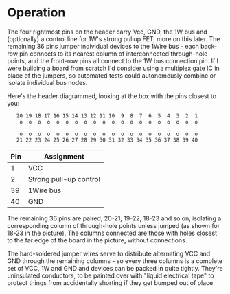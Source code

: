 # Operation

The four rightmost pins on the header carry Vcc, GND, the 1W bus and
(optionally) a control line for 1W's strong pullup FET, more on this later. The
remaining 36 pins jumper individual devices to the 1Wire bus - each back-row pin
connects to its nearest column of interconnected through-hole points, and the
front-row pins all connect to the 1W bus connection pin. If I were building a
board from scratch I'd consider using a multiplex gate IC in place of the
jumpers, so automated tests could autonomously combine or isolate individual bus
nodes.

Here's the header diagrammed, looking at the box with the pins closest to you:

```
   20 19 18 17 16 15 14 13 12 11 10  9  8  7  6  5  4  3  2  1
    o  o  o  o  o  o  o  o  o  o  o  o  o  o  o  o  o  o  o  o

    o  o  o  o  o  o  o  o  o  o  o  o  o  o  o  o  o  o  o  o
   21 22 23 24 25 26 27 28 29 30 31 32 33 34 35 36 37 38 39 40
```

| Pin | Assignment |
|-----|------------|
|   1 | VCC |
|   2 | Strong pull-up control |
|  39 | 1Wire bus |
| 40  | GND |

The remaining 36 pins are paired, 20-21, 19-22, 18-23 and so on, isolating a
corresponding column of through-hole points unless jumped (as shown for 18-23 in
the picture). The columns connected are those with holes closest to the far edge
of the board in the picture, without connections.

The hard-soldered jumper wires serve to distribute alternating VCC and GND
through the remaining columns - so every three columns is a complete set of VCC,
1W and GND and devices can be packed in quite tightly. They're uninsulated
conductors, to be painted over with "liquid electrical tape" to protect things
from accidentally shorting if they get bumped out of place.


